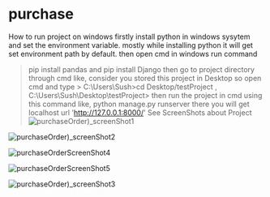 # purchase
How to run project on windows
firstly install python in windows sysytem and set the environment variable. mostly while installing python it will get set environment path by default.
then open cmd in windows run command 
> pip install pandas and
> pip install Django
then go to project directory through cmd like,
> consider you stored this project in Desktop
> so open cmd and type > C:\Users\Sush>cd Desktop/testProject ,
> C:\Users\Sush\Desktop\testProject>
> then run the project in cmd using this command like,
> python manage.py runserver
> there you will get localhost url 'http://127.0.0.1:8000/'
See ScreenShots about Project
![purchaseOrder)_screenShot1](https://github.com/sushchourpagar/purchase/assets/107741957/6d65e6dd-30de-40e1-b4e2-05a9ce1e19b7)
> 
![purchaseOrder)_screenShot2](https://github.com/sushchourpagar/purchase/assets/107741957/52daac1b-8f92-4740-99ae-7371d534f8ef)
> 
![purchaseOrderScreenShot4](https://github.com/sushchourpagar/purchase/assets/107741957/faf8ea08-d826-4ea1-b4b4-d81ea5517808)
> 
![purchaseOrderScreenShot5](https://github.com/sushchourpagar/purchase/assets/107741957/98e1d6dc-a3ef-4cda-b200-b1dfc39651c4)

![purchaseOrder)_screenShot3](https://github.com/sushchourpagar/purchase/assets/107741957/8c364363-a7d0-4f9a-bd51-cf277a21eec3)

 
